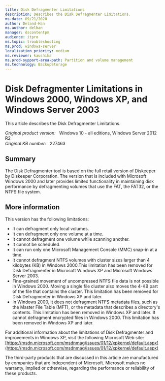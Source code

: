 ```yaml
---
title: Disk Defragmenter Limitations
description: Describes the Disk Defragmenter Limitations.
ms.date: 09/21/2020
author: Deland-Han 
ms.author: delhan
manager: dscontentpm
audience: itpro
ms.topic: troubleshooting
ms.prod: windows-server
localization_priority: medium
ms.reviewer: kaushika
ms.prod-support-area-path: Partition and volume management
ms.technology: BackupStorage
---
```

# Disk Defragmenter Limitations in Windows 2000, Windows XP, and Windows Server 2003

This article describes the Disk Defragmenter Limitations.

_Original product version:_ &nbsp; Windows 10 - all editions, Windows Server 2012 R2  
_Original KB number:_ &nbsp; 227463

## Summary

The Disk Defragmenter tool is based on the full retail version of Diskeeper by Diskeeper Corporation. The version that is included with Microsoft Windows 2000 and later provides limited functionality in maintaining disk performance by defragmenting volumes that use the FAT, the FAT32, or the NTFS file system.

## More information

This version has the following limitations:

- It can defragment only local volumes.
- It can defragment only one volume at a time.
- It cannot defragment one volume while scanning another.
- It cannot be scheduled.
- It can run only one Microsoft Management Console (MMC) snap-in at a time.
- It cannot defragment NTFS volumes with cluster sizes larger than 4 kilobytes (KB) in Windows 2000.This limitation has been removed for Disk Defragmenter in Microsoft Windows XP and Microsoft Windows Server 2003.
- Fine-grained movement of uncompressed NTFS file data is not possible in Windows 2000. Moving a single file cluster also moves the 4-KB part of the file that contains the cluster. This limitation has been removed for Disk Defragmenter in Windows XP and later.
- In Windows 2000, it does not defragment NTFS metadata files, such as the Master File Table (MFT), or the metadata that describes a directory's contents. This limitation has been removed in Windows XP and later. It cannot defragment encrypted files in Windows 2000. This limitation has been removed in Windows XP and later.

For additional information about the limitations of Disk Defragmenter and improvements in Windows XP, visit the following Microsoft Web site: [https://msdn.microsoft.com/msdnmag/issues/01/12/xpkernel/default.aspx](https://msdn.microsoft.com/msdnmag/issues/01/12/xpkernel/default.aspx)

The third-party products that are discussed in this article are manufactured by companies that are independent of Microsoft. Microsoft makes no warranty, implied or otherwise, regarding the performance or reliability of these products.
